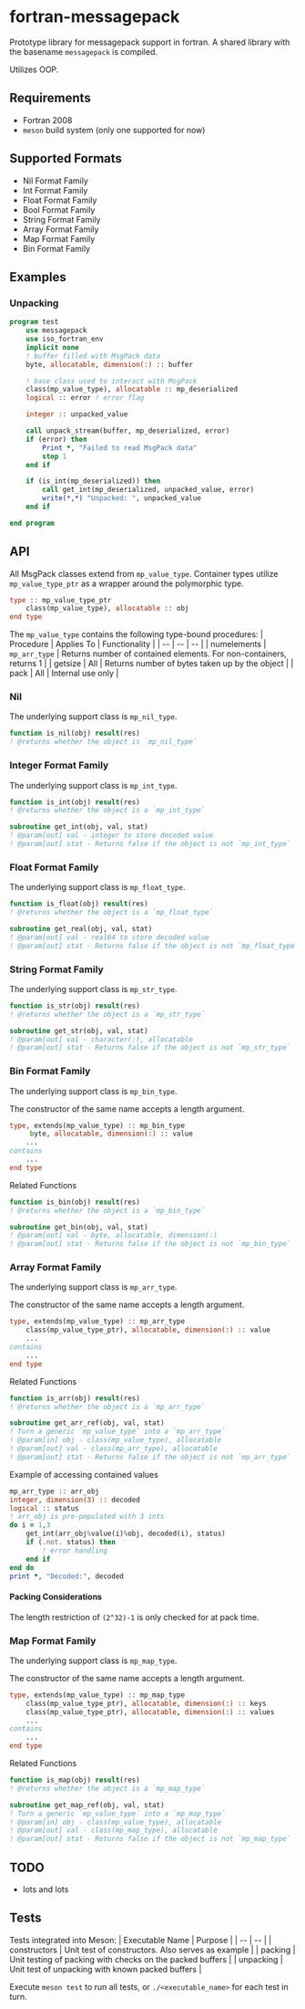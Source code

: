 # fortran-messagepack
Prototype library for messagepack support in fortran. A shared library with the basename `messagepack` is compiled. 

Utilizes OOP.

## Requirements
- Fortran 2008
- `meson` build system (only one supported for now)

## Supported Formats
- Nil Format Family
- Int Format Family
- Float Format Family
- Bool Format Family
- String Format Family
- Array Format Family
- Map Format Family
- Bin Format Family

## Examples

### Unpacking
```fortran
program test
    use messagepack
    use iso_fortran_env
    implicit none
    ! buffer filled with MsgPack data
    byte, allocatable, dimension(:) :: buffer

    ! base class used to interact with MsgPack
    class(mp_value_type), allocatable :: mp_deserialized
    logical :: error ! error flag

    integer :: unpacked_value

    call unpack_stream(buffer, mp_deserialized, error)
    if (error) then
        Print *, "Failed to read MsgPack data"
        stop 1
    end if

    if (is_int(mp_deserialized)) then
        call get_int(mp_deserialized, unpacked_value, error)
        write(*,*) "Unpacked: ", unpacked_value
    end if

end program
```

## API
All MsgPack classes extend from `mp_value_type`. Container types utilize `mp_value_type_ptr` as a wrapper around the polymorphic type.

```fortran
type :: mp_value_type_ptr
    class(mp_value_type), allocatable :: obj
end type
```

The `mp_value_type` contains the following type-bound procedures:
| Procedure | Applies To | Functionality |
| -- | -- | -- |
| numelements | `mp_arr_type` | Returns number of contained elements. For non-containers, returns 1 |
| getsize | All | Returns number of bytes taken up by the object |
| pack | All | Internal use only |

### Nil
The underlying support class is `mp_nil_type`.

```fortran
function is_nil(obj) result(res)
! @returns whether the object is `mp_nil_type`
```

### Integer Format Family
The underlying support class is `mp_int_type`.

```fortran
function is_int(obj) result(res)
! @returns whether the object is a `mp_int_type`

subroutine get_int(obj, val, stat)
! @param[out] val - integer to store decoded value
! @param[out] stat - Returns false if the object is not `mp_int_type`
```

### Float Format Family
The underlying support class is `mp_float_type`.

```fortran
function is_float(obj) result(res)
! @returns whether the object is a `mp_float_type`

subroutine get_real(obj, val, stat)
! @param[out] val - real64 to store decoded value
! @param[out] stat - Returns false if the object is not `mp_float_type`
```

### String Format Family
The underlying support class is `mp_str_type`.

```fortran
function is_str(obj) result(res)
! @returns whether the object is a `mp_str_type`

subroutine get_str(obj, val, stat)
! @param[out] val - character(:), allocatable
! @param[out] stat - Returns false if the object is not `mp_str_type`
```

### Bin Format Family
The underlying support class is `mp_bin_type`.

The constructor of the same name accepts a length argument.

```fortran
type, extends(mp_value_type) :: mp_bin_type
     byte, allocatable, dimension(:) :: value
    ...
contains
    ...
end type
```

Related Functions
```fortran
function is_bin(obj) result(res)
! @returns whether the object is a `mp_bin_type`

subroutine get_bin(obj, val, stat)
! @param[out] val - byte, allocatable, dimension(:)
! @param[out] stat - Returns false if the object is not `mp_bin_type`
```

### Array Format Family
The underlying support class is `mp_arr_type`.

The constructor of the same name accepts a length argument.

```fortran
type, extends(mp_value_type) :: mp_arr_type
    class(mp_value_type_ptr), allocatable, dimension(:) :: value
    ...
contains
    ...
end type
```

Related Functions
```fortran
function is_arr(obj) result(res)
! @returns whether the object is a `mp_arr_type`

subroutine get_arr_ref(obj, val, stat)
! Turn a generic `mp_value_type` into a `mp_arr_type`
! @param[in] obj - class(mp_value_type), allocatable 
! @param[out] val - class(mp_arr_type), allocatable
! @param[out] stat - Returns false if the object is not `mp_arr_type`
```

Example of accessing contained values
```fortran
mp_arr_type :: arr_obj
integer, dimension(3) :: decoded
logical :: status
! arr_obj is pre-populated with 3 ints
do i = 1,3
    get_int(arr_obj%value(i)%obj, decoded(i), status)
    if (.not. status) then
        ! error handling
    end if
end do
print *, "Decoded:", decoded
```

#### Packing Considerations
The length restriction of `(2^32)-1` is only checked for at pack time.

### Map Format Family
The underlying support class is `mp_map_type`.

The constructor of the same name accepts a length argument.

```fortran
type, extends(mp_value_type) :: mp_map_type
    class(mp_value_type_ptr), allocatable, dimension(:) :: keys
    class(mp_value_type_ptr), allocatable, dimension(:) :: values
    ...
contains
    ...
end type
```

Related Functions
```fortran
function is_map(obj) result(res)
! @returns whether the object is a `mp_map_type`

subroutine get_map_ref(obj, val, stat)
! Turn a generic `mp_value_type` into a `mp_map_type`
! @param[in] obj - class(mp_value_type), allocatable 
! @param[out] val - class(mp_map_type), allocatable
! @param[out] stat - Returns false if the object is not `mp_map_type`
```

## TODO
- lots and lots

## Tests
Tests integrated into Meson:
| Executable Name | Purpose |
| -- | -- |
| constructors | Unit test of constructors. Also serves as example |
| packing | Unit testing of packing with checks on the packed buffers |
| unpacking | Unit test of unpacking with known packed buffers |

Execute `meson test` to run all tests, or `./<executable_name>` for each test in turn.
